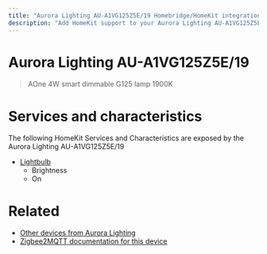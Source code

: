 ```yaml
---
title: "Aurora Lighting AU-A1VG125Z5E/19 Homebridge/HomeKit integration"
description: "Add HomeKit support to your Aurora Lighting AU-A1VG125Z5E/19, using Homebridge, Zigbee2MQTT and homebridge-z2m."
---
```

<!---
This file has been GENERATED using src/docgen/docgen.ts
DO NOT EDIT THIS FILE MANUALLY!
-->
# Aurora Lighting AU-A1VG125Z5E/19
> AOne 4W smart dimmable G125 lamp 1900K


# Services and characteristics
The following HomeKit Services and Characteristics are exposed by
the Aurora Lighting AU-A1VG125Z5E/19

* [Lightbulb](../../light.md)
  * Brightness
  * On


# Related
* [Other devices from Aurora Lighting](../index.md#aurora_lighting)
* [Zigbee2MQTT documentation for this device](https://www.zigbee2mqtt.io/devices/AU-A1VG125Z5E_19.html)